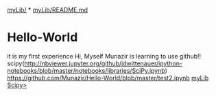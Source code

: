 <a href="testRel/myLib">myLib/</a>
    * <a href="testRel/myLib/README.md">myLib/README.md</a>
# Hello-World
it is my first experience
Hi,
Myself Munazir is learning to use github!!
scipy(http://nbviewer.jupyter.org/github/jdwittenauer/ipython-notebooks/blob/master/notebooks/libraries/SciPy.ipynb)
https://github.com/Munazir/Hello-World/blob/master/test2.ipynb
<a href="https://github.com/Munazir/Hello-World/blob/master/test2.ipynb">myLib Scipy>



